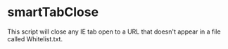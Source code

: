smartTabClose
=============

This script will close any IE tab open to a URL that doesn't appear in a file called Whitelist.txt.
